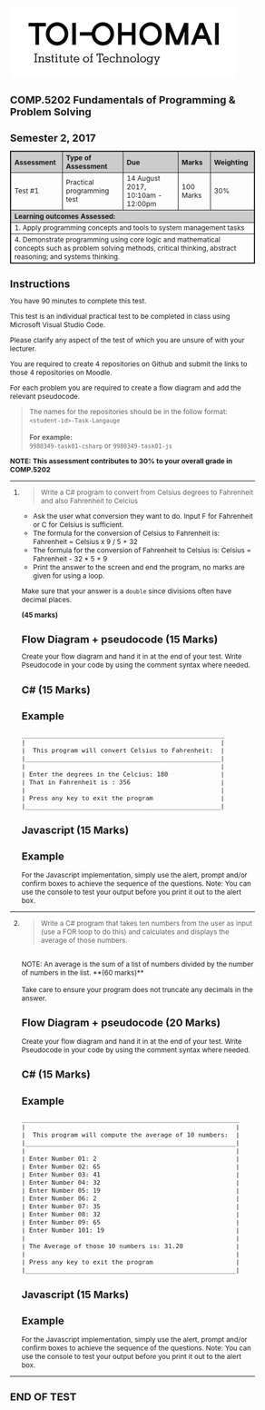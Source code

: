 <style>
    body {
        font-size: 12px;
    }

    h1 {
        font-size: 18px;
    }

    pre > code {
        font-size: 11px;
    }

    th {
        text-align: left;
        background-color: #ccc;
    }

    table, th, td {
        border: 1px solid #222;
        border-collapse: collapse;
    }
</style>

![Toi Ohomai Logo](../images/toi-logo.jpg)

# COMP.5202 Fundamentals of Programming & Problem Solving
# Semester 2, 2017

<table>
    <tr>
        <th>Assessment	</th>
        <th>Type of Assessment</th>
        <th>Due</th>
        <th>Marks</th>
        <th>Weighting</th>
    </tr>
    <tr>
        <td>Test #1</td>
        <td>Practical programming test</td>
        <td>14 August 2017, 10:10am - 12:00pm</td>
        <td>100 Marks</td>
        <td>30%</td>
    </tr>
    <tr>
        <th colspan="5">
        Learning outcomes Assessed:
        </th>
    </tr>
    <tr>
        <td colspan="5">
        1. Apply programming concepts and tools to system management tasks
        </td>
    </tr>
    <tr>
        <td colspan="5">
        4. Demonstrate programming using core logic and mathematical concepts such as problem solving methods, critical thinking, abstract reasoning; and systems thinking.
        </td>
    </tr>
</table>

# Instructions

You have 90 minutes to complete this test.

This test is an individual practical test to be completed in class using Microsoft Visual Studio Code.

Please clarify any aspect of the test of which you are unsure of with your lecturer.  

You are required to create 4 repositories on Github and submit the links to those 4 repositories on Moodle.

For each problem you are required to create a flow diagram and add the relevant pseudocode.

>The names for the repositories should be in the follow format:<br>
`<student-id>-Task-Langauge`<br><br>
**For example:<br>**
`9980349-task01-csharp`
or 
`9980349-task01-js`

**NOTE:  This assessment contributes to 30% to your overall grade in COMP.5202** 

---

<div style="page-break-after: always;"></div>

1.	>Write a C# program to convert from Celsius degrees to Fahrenheit and also Fahrenheit to Celcius<br>
    
    * Ask the user what conversion they want to do. Input F for Fahrenheit or C for Celsius is sufficient.
    * The formula for the conversion of Celsius to Fahrenheit is:  Fahrenheit = Celsius x 9 / 5 + 32
    * The formula for the conversion of Fahrenheit to Celsius is:  Celsius = Fahrenheit - 32 * 5 + 9
    * Print the answer to the screen and end the program, no marks are given for using a loop.

    Make sure that your answer is a `double` since divisions often have decimal places.
    
	**(45 marks)**

    # Flow Diagram + pseudocode (15 Marks)

    Create your flow diagram and hand it in at the end of your test.
    Write Pseudocode in your code by using the comment syntax where needed.

    # C# (15 Marks)

    ## Example 

    ```
    ______________________________________________________
    |                                                    |
    |  This program will convert Celsius to Fahrenheit:  |
    |____________________________________________________|
    |                                                    |
    | Enter the degrees in the Celcius: 180              |
    | That in Fahrenheit is : 356                        | 
    |                                                    |
    | Press any key to exit the program                  |
    |____________________________________________________|
    ```

    # Javascript (15 Marks)

    ## Example 

    For the Javascript implementation, simply use the alert, prompt and/or confirm boxes to achieve the sequence of the questions. Note: You can use the console to test your output before you print it out to the alert box.

---

<div style="page-break-after: always;"></div>

2.	>Write a C# program that takes ten numbers from the user as input (use a FOR       loop to do this) and calculates and displays the average of those numbers.  
    <br>
    NOTE:  An average is the sum of a list of numbers divided by the number of numbers in the list.	**(60 marks)**
    <br><br>
    Take care to ensure your program does not truncate any decimals in the answer.

    ## Flow Diagram + pseudocode (20 Marks)

    Create your flow diagram and hand it in at the end of your test.
    Write Pseudocode in your code by using the comment syntax where needed.

    # C# (15 Marks)

    ## Example 

    ```
    __________________________________________________________
    |                                                        |
    |  This program will compute the average of 10 numbers:  |
    |________________________________________________________|
    |                                                        |
    | Enter Number 01: 2                                     |
    | Enter Number 02: 65                                    |
    | Enter Number 03: 41                                    |
    | Enter Number 04: 32                                    |
    | Enter Number 05: 19                                    |
    | Enter Number 06: 2                                     |
    | Enter Number 07: 35                                    |
    | Enter Number 08: 32                                    |
    | Enter Number 09: 65                                    |
    | Enter Number 101: 19                                   |
    |                                                        |
    | The Average of those 10 numbers is: 31.20              |
    |                                                        |
    | Press any key to exit the program                      |
    |________________________________________________________|

    ```

    # Javascript (15 Marks)
     
    ## Example 

    For the Javascript implementation, simply use the alert, prompt and/or confirm boxes to achieve the sequence of the questions. Note: You can use the console to test your output before you print it out to the alert box. 

----

# END OF TEST
